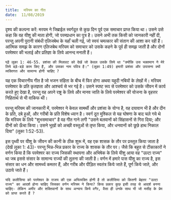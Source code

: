 ```yaml
---
title:  मरियम का गीत
date:  11/08/2019
---
```


दृश्य की कल्पना करें: मरयम ने जिब्राईल स्वर्गदूत से कुछ दिन पूर्व एक समाचार प्राप्त किया था। उसने उसे कहा कि वह यीशु की माता होगी, जो परमप्रधान का पुत्र है। उसने अभी तक किसी को जानकारी नहीं दी, परन्तु अपनी पुरानी संबंधी एलिजबेथ के यहाँ चली गई, जो स्वयं चमत्कार की संतान की आशा कर रही हैं। आत्मिक समझ के कारण एलिजबेथ मरियम को समाचार को उसके कहने के पूर्व ही समझ जाती है और दोनों परमेश्वर की भलाई और प्रतिज्ञा के लिये आनन्द मनाती हैं।

`पढ़ें लूका 1: 46-55. प्रशंसा की मिलावट को देखें जो केवल उसके लिये था "क्योंकि उस भक्तमान ने मेरे लिये बड़े-बड़े काम किए हैं, और उसका नाम पवित्र है।" (लूका 1:49) हमारी प्रशंसा और उपासना क्यों व्यक्तिगत और सामान्य होनी चाहिए ?`

यह एक विचारनीय गीत है जो भजन संहिता के बीच में फिर होगा अथवा यहूदी नबियों के लेखों में। मरियम परमेश्वर के प्रति कृतज्ञता और आश्चर्य से भर गई है। उसने स्पष्ट रूप से परमेश्वर को उसके जीवन में कार्य करते हुए देखा है, परन्तु वह अपने राष्ट्र के लिये और मानव जाति के लिये परमेश्वर की योजना के वृहत्तर निहितार्थ से भी वाकिफ थी।

परन्तु मरियम की जानकारी में, परमेश्वर ने केवल सामर्थी और प्रशंसा के योग्य है, वह दयावान भी है और दीन के प्रति, दबे हुओं, और गरीबों के प्रति विशेष ध्यान है। स्वर्ग दूत मुश्किल से यह घोषणा के बाद चले गये थे कि मरियम के लिये "शुभसमाचार" है वह गीत गाने लगी "उसने बलवानों को सिंहासनों से गिरा दिया; और दीनों को ऊँचा किया। उसने भूखों को अच्छी वस्तुओं से तृप्त किया, और धनवानों को छूछे हाथ निकाल दिया" (लूका 1:52-53).

इस पृथ्वी पर यीशु के जीवन की कानी के ठीक शुरू में, वह एक शासक के तौर पर प्रस्तुत किया जाता है (देखें लूका 1: 43)- परन्तु भिन्न-भिन्न प्रकार के राज्य के शासक के तौर पर। जैसे कि बहुत से टीकाकारों ने वर्णन किया है कि परमेश्वर का राज्य जिसकी स्थापना और अभिषेक के लिये यीशु आया वह "उल्टा राज्य" था जब इससे संसार के सामान्य राज्यों की तुलना की जाती है। वर्णन में हमारे पास यीशु का राज्य है, इस संसार का धन और सामर्थ्य कमतर हैं, और गरीब और पीड़ित स्वतंत्र किये जाते हैं, पूर्ण किये जाते, और उठाये जाते हैं।

`यदि कलीसिया को परमेश्वर के राजय की एक अभिव्यक्ति होनी है तो कलीसिया को कितनी बेहतर "उल्टा राज्य" का आदर्श होना चाहिए जिसका वर्णन मरियम ने किया? किस प्रकार कुछ इसी तरह से आदर्श बनना चाहिए- लेकिन अमीर और शक्तिवानों के साथ अन्याय किये वगैर, वैसा ही उनके साथ भी जो मसीह के प्रेम को प्राप्त करते हैं ?`